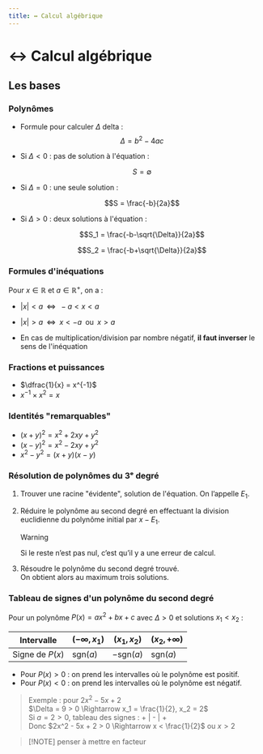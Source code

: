 ```yaml
---
title: ↔️ Calcul algébrique
---
```


# ↔️ Calcul algébrique

## Les bases

### Polynômes
- Formule pour calculer $\Delta$ delta :
$$\Delta = b^2 - 4ac$$

- Si $\Delta < 0$ : pas de solution à l'équation :

  $$S = \emptyset$$

- Si $\Delta = 0$ : une seule solution :

  $$S = \frac{-b}{2a}$$

- Si $\Delta > 0$ : deux solutions à l'équation :

  $$S_1 = \frac{-b-\sqrt{\Delta}}{2a}$$  

  $$S_2 = \frac{-b+\sqrt{\Delta}}{2a}$$  

### Formules d'inéquations

Pour $x \in \mathbb{R}$ et $a \in \mathbb{R}^+$, on a :

- $|x| < a \;\;\Longleftrightarrow\;\; -a < x < a$
- $|x| > a \;\;\Longleftrightarrow\;\; x < -a \;\;\text{ou}\;\; x > a$

- En cas de multiplication/division par nombre négatif, **il faut inverser** le sens de l'inéquation

### Fractions et puissances

- $\dfrac{1}{x} = x^{-1}$
- $x^{-1} \times x^2 = x$

### Identités "remarquables"

- $(x + y)^2 = x^2 + 2xy + y^2$
- $(x - y)^2 = x^2 - 2xy + y^2$
- $x^2 - y^2 = (x + y)(x - y)$

### Résolution de polynômes du 3ᵉ degré

1. Trouver une racine "évidente", solution de l'équation. On l’appelle $E_1$.  
2. Réduire le polynôme au second degré en effectuant la division euclidienne du polynôme initial par $x - E_1$.  

   > [!WARNING]  
   > Si le reste n’est pas nul, c’est qu’il y a une erreur de calcul.  

3. Résoudre le polynôme du second degré trouvé.  
   On obtient alors au maximum trois solutions.  

### Tableau de signes d'un polynôme du second degré

Pour un polynôme $P(x) = ax^2 + bx + c$ avec $\Delta > 0$ et solutions $x_1 < x_2$ :  

| Intervalle      | $(-\infty, x_1)$ | $(x_1, x_2)$     | $(x_2, +\infty)$ |
| --------------- | ---------------- | ---------------- | ---------------- |
| Signe de $P(x)$ | $\text{sgn}(a)$  | $-\text{sgn}(a)$ | $\text{sgn}(a)$  |

- Pour $P(x) > 0$ : on prend les intervalles où le polynôme est positif.  
- Pour $P(x) < 0$ : on prend les intervalles où le polynôme est négatif.  

> Exemple : pour $2x^2 - 5x + 2$  
> $\Delta = 9 > 0 \Rightarrow x_1 = \frac{1}{2}, x_2 = 2$  
> Si $a=2>0$, tableau des signes : + | - | +  
> Donc $2x^2 - 5x + 2 > 0 \Rightarrow x < \frac{1}{2}$ ou $x > 2$

> [!NOTE] penser à mettre en facteur

### 